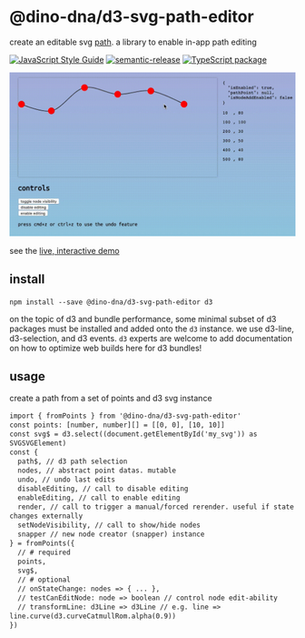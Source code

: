 # @dino-dna/d3-svg-path-editor

create an editable svg [path](https://developer.mozilla.org/en-US/docs/Web/SVG/Element/path). a library to enable in-app path editing

[![JavaScript Style Guide](https://img.shields.io/badge/code_style-standard-brightgreen.svg)](https://standardjs.com)
[![semantic-release](https://img.shields.io/badge/%20%20%F0%9F%93%A6%F0%9F%9A%80-semantic--release-e10079.svg)](https://github.com/semantic-release/semantic-release)
[![TypeScript package](https://img.shields.io/badge/typings-included-blue.svg)](https://www.typescriptlang.org)


<div style='text-align: center;'>
  <img src='./img/demo.mov.gif' />
</div>

see the [live, interactive demo](https://cdaringe.github.io/d3-svg-path-editor/)

## install

`npm install --save @dino-dna/d3-svg-path-editor d3`

on the topic of d3 and bundle performance, some minimal subset of d3 packages must be installed and added onto the `d3` instance. we use d3-line, d3-selection, and d3 events. `d3` experts are welcome to add documentation on how to optimize web builds here for d3 bundles!

## usage

create a path from a set of points and d3 svg instance

```tsx
import { fromPoints } from '@dino-dna/d3-svg-path-editor'
const points: [number, number][] = [[0, 0], [10, 10]]
const svg$ = d3.select((document.getElementById('my_svg')) as SVGSVGElement)
const {
  path$, // d3 path selection
  nodes, // abstract point datas. mutable
  undo, // undo last edits
  disableEditing, // call to disable editing
  enableEditing, // call to enable editing
  render, // call to trigger a manual/forced rerender. useful if state changes externally
  setNodeVisibility, // call to show/hide nodes
  snapper // new node creator (snapper) instance
} = fromPoints({
  // # required
  points,
  svg$,
  // # optional
  // onStateChange: nodes => { ... },
  // testCanEditNode: node => boolean // control node edit-ability
  // transformLine: d3Line => d3Line // e.g. line => line.curve(d3.curveCatmullRom.alpha(0.9))
})
```
